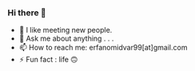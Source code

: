 ### Hi there 👋
<ul>
    <li>🌱 I like meeting new people.</li>
    <li>💬 Ask me about anything . . .</li>
    <li>📫 How to reach me: erfanomidvar99[at]gmail.com</li>
    <li>⚡ Fun fact : life 🙃</li>
</ul>
